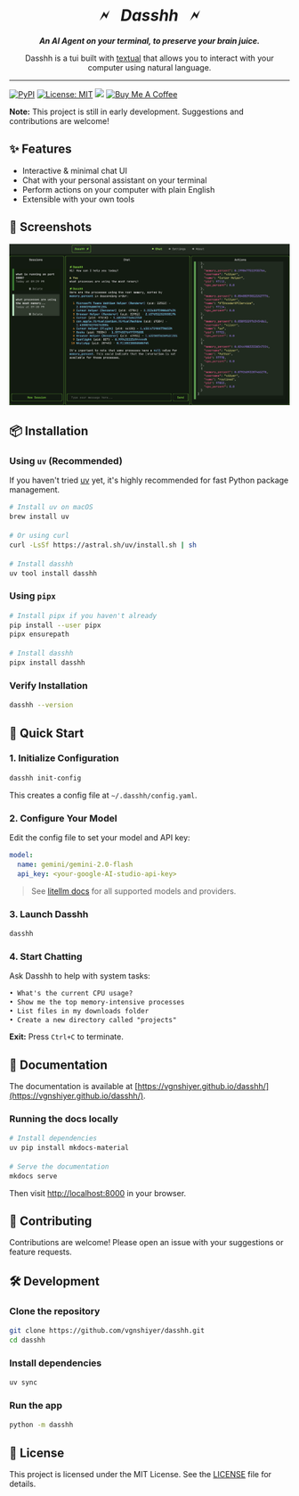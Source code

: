 <div align="center">

# 🗲 &nbsp; *Dasshh* &nbsp; 🗲

***An AI Agent on your terminal, to preserve your brain juice.***

Dasshh is a tui built with [textual](https://textual.textualize.io/) that allows you to interact with your computer using natural language.

</div>

<hr>

[![PyPI](https://img.shields.io/pypi/v/dasshh.svg)](https://pypi.org/project/dasshh/)
[![License: MIT](https://img.shields.io/badge/License-MIT-yellow.svg)](https://opensource.org/licenses/MIT)
[![](https://img.shields.io/badge/Follow-vgnshiyer-0A66C2?logo=linkedin)](https://www.linkedin.com/comm/mynetwork/discovery-see-all?usecase=PEOPLE_FOLLOWS&followMember=vgnshiyer)
[![Buy Me A Coffee](https://img.shields.io/badge/Buy%20Me%20A%20Coffee-Donate-yellow.svg?logo=buymeacoffee)](https://www.buymeacoffee.com/vgnshiyer)

**Note:** This project is still in early development. Suggestions and contributions are welcome!

## ✨ Features 

- Interactive & minimal chat UI
- Chat with your personal assistant on your terminal
- Perform actions on your computer with plain English
- Extensible with your own tools

## 📸 Screenshots

<img src="assets/demo.png" alt="Dasshh Demo" width="800">

## 📦 Installation

### Using `uv` (Recommended)

If you haven't tried [uv](https://github.com/astral-sh/uv) yet, it's highly recommended for fast Python package management.

```bash
# Install uv on macOS
brew install uv

# Or using curl
curl -LsSf https://astral.sh/uv/install.sh | sh

# Install dasshh
uv tool install dasshh
```

### Using `pipx`

```bash
# Install pipx if you haven't already
pip install --user pipx
pipx ensurepath

# Install dasshh
pipx install dasshh
```

### Verify Installation

```bash
dasshh --version
```

## 🚀 Quick Start

### 1. Initialize Configuration

```bash
dasshh init-config
```

This creates a config file at `~/.dasshh/config.yaml`.

### 2. Configure Your Model

Edit the config file to set your model and API key:

```yaml
model:
  name: gemini/gemini-2.0-flash
  api_key: <your-google-AI-studio-api-key>
```

> See [litellm docs](https://docs.litellm.ai/docs/providers) for all supported models and providers.

### 3. Launch Dasshh

```bash
dasshh
```

### 4. Start Chatting

Ask Dasshh to help with system tasks:

```
• What's the current CPU usage?
• Show me the top memory-intensive processes  
• List files in my downloads folder
• Create a new directory called "projects"
```

**Exit:** Press `Ctrl+C` to terminate.

## 📖 Documentation

The documentation is available at [https://vgnshiyer.github.io/dasshh/](https://vgnshiyer.github.io/dasshh/).

### Running the docs locally

```bash
# Install dependencies
uv pip install mkdocs-material

# Serve the documentation
mkdocs serve
```

Then visit [http://localhost:8000](http://localhost:8000) in your browser.

## 🤝 Contributing

Contributions are welcome! Please open an issue with your suggestions or feature requests.

## 🛠️ Development

### Clone the repository

```bash
git clone https://github.com/vgnshiyer/dasshh.git
cd dasshh
```

### Install dependencies

```bash
uv sync
```

### Run the app

```bash
python -m dasshh
```

## 📝 License

This project is licensed under the MIT License. See the [LICENSE](LICENSE) file for details.

